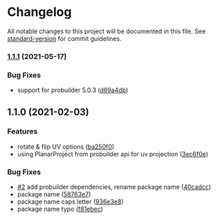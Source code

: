 # Changelog

All notable changes to this project will be documented in this file. See [standard-version](https://github.com/conventional-changelog/standard-version) for commit guidelines.

### [1.1.1](https://github.com/BennyKok/HotspotUV/compare/v1.1.0...v1.1.1) (2021-05-17)


### Bug Fixes

* support for probuilder 5.0.3 ([d69a4db](https://github.com/BennyKok/HotspotUV/commit/d69a4dbd681cf921943cb9183a67a5162c0ce912))

## 1.1.0 (2021-02-03)


### Features

* rotate & flip UV options ([ba250f0](https://github.com/BennyKok/HotspotUV/commit/ba250f07dbd773d949489f907ebde3ce39db261e))
* using PlanarProject from probuilder api for uv projection ([3ec6f0e](https://github.com/BennyKok/HotspotUV/commit/3ec6f0e85e67fa5cf6f37abfb78a39c3b694870b))


### Bug Fixes

* [#2](https://github.com/BennyKok/HotspotUV/issues/2) add probuilder dependencies, rename package name ([40cadcc](https://github.com/BennyKok/HotspotUV/commit/40cadccb691ee84c1771c9a7a9de2d166bd352f8))
* package name ([58763e7](https://github.com/BennyKok/HotspotUV/commit/58763e77a06a7ce09d9bf2eaf0becaaf13f4dc7d))
* package name caps letter ([936e3e8](https://github.com/BennyKok/HotspotUV/commit/936e3e8d497b9ebfc7593341221f70318c1b43b7))
* package name typo ([f81ebec](https://github.com/BennyKok/HotspotUV/commit/f81ebec8ca847d1ab34a04b84058a9edf4187ff6))
